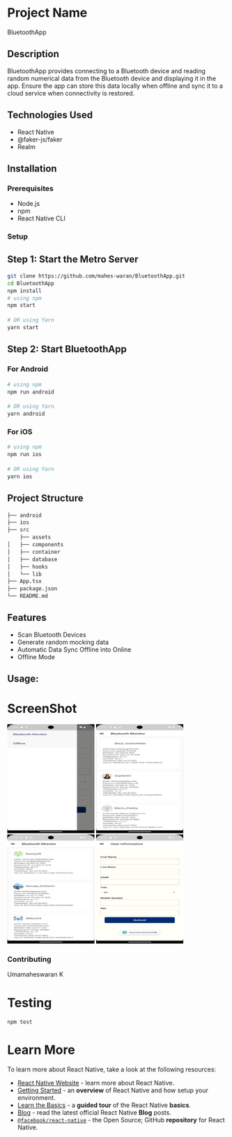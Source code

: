 # Project Name
BluetoothApp


## Description
BluetoothApp provides connecting to a Bluetooth device and reading random numerical data from the Bluetooth device and displaying it in the app. Ensure the app can store this data locally when offline and sync it to a cloud service when connectivity is restored.

## Technologies Used
- React Native
- @faker-js/faker
- Realm

## Installation
### Prerequisites
- Node.js
- npm
- React Native CLI

### Setup
## Step 1: Start the Metro Server
```bash
git clone https://github.com/mahes-waran/BluetoothApp.git
cd BluetoothApp
npm install
# using npm
npm start

# OR using Yarn
yarn start
```

## Step 2: Start BluetoothApp
### For Android

```bash
# using npm
npm run android

# OR using Yarn
yarn android
```

### For iOS

```bash
# using npm
npm run ios

# OR using Yarn
yarn ios
```

## Project Structure
```bash
├── android
├── ios
├── src
    ├── assets
│   ├── components
│   ├── container
│   ├── database
│   ├── hooks
│   └── lib
├── App.tsx
├── package.json
└── README.md
```

## Features
- Scan Bluetooth Devices
- Generate random mocking data
- Automatic Data Sync Offline into Online
- Offline Mode

## Usage:
# ScreenShot

<img width=200 height=250 src="./screenshots/Menu.png" style="border:5px solid black padding:5px"> <img width=200 height=250 src="./screenshots/mockdata.png" style="border:5px solid black padding:5px"> <img width=200 height=250 src="./screenshots/mockdata_1.png" style="border:5px solid black padding:5px"> <img width=200 height=250 src="./screenshots/UsrInfo.png" style="border:5px solid black padding:5px"> 

### Contributing
Umamaheswaran K


# Testing
```bash
npm test
```

# Learn More

To learn more about React Native, take a look at the following resources:

- [React Native Website](https://reactnative.dev) - learn more about React Native.
- [Getting Started](https://reactnative.dev/docs/environment-setup) - an **overview** of React Native and how setup your environment.
- [Learn the Basics](https://reactnative.dev/docs/getting-started) - a **guided tour** of the React Native **basics**.
- [Blog](https://reactnative.dev/blog) - read the latest official React Native **Blog** posts.
- [`@facebook/react-native`](https://github.com/facebook/react-native) - the Open Source; GitHub **repository** for React Native.

